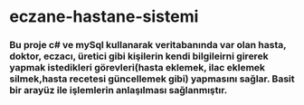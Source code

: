 # eczane-hastane-sistemi
### Bu proje c# ve mySql kullanarak veritabanında var olan hasta, doktor, eczacı, üretici gibi kişilerin kendi bilgileirni girerek yapmak istedikleri görevleri(hasta eklemek, ilac eklemek silmek,hasta recetesi güncellemek gibi) yapmasını sağlar. Basit bir arayüz ile işlemlerin anlaşılması sağlanmıştır.
